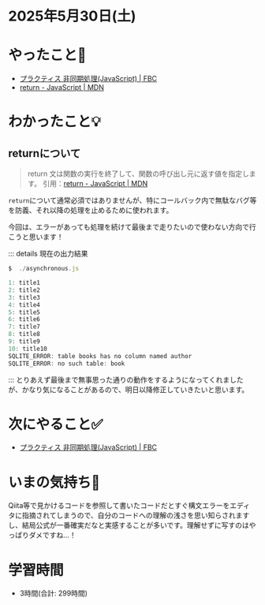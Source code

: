 # 2025年5月30日(土)

# やったこと📝

- [プラクティス 非同期処理\(JavaScript\) \| FBC](https://bootcamp.fjord.jp/practices/204)
- [return \- JavaScript \| MDN](https://developer.mozilla.org/ja/docs/Web/JavaScript/Reference/Statements/return)

# わかったこと💡
## returnについて
> return 文は関数の実行を終了して、関数の呼び出し元に返す値を指定します。
引用：[return \- JavaScript \| MDN](https://developer.mozilla.org/ja/docs/Web/JavaScript/Reference/Statements/return)

`return`について通常必須ではありませんが、特にコールバック内で無駄なバグ等を防義、それ以降の処理を止めるために使われます。

今回は、エラーがあっても処理を続けて最後まで走りたいので使わない方向で行こうと思います！

::: details 現在の出力結果
```javascript
$  ./asynchronous.js 

1: title1
2: title2
3: title3
4: title4
5: title5
6: title6
7: title7
8: title8
9: title9
10: title10
SQLITE_ERROR: table books has no column named author
SQLITE_ERROR: no such table: book
```
:::
とりあえず最後まで無事思った通りの動作をするようになってくれましたが、かなり気になることがあるので、明日以降修正していきたいと思います。

# 次にやること✅

- [プラクティス 非同期処理\(JavaScript\) \| FBC](https://bootcamp.fjord.jp/practices/204)

# いまの気持ち🫶

Qiita等で見かけるコードを参照して書いたコードだとすぐ構文エラーをエディタに指摘されてしまうので、自分のコードへの理解の浅さを思い知らされますし、結局公式が一番確実だなと実感することが多いです。理解せずに写すのはやっぱりダメですね…！

# 学習時間

- 3時間(合計: 299時間)

